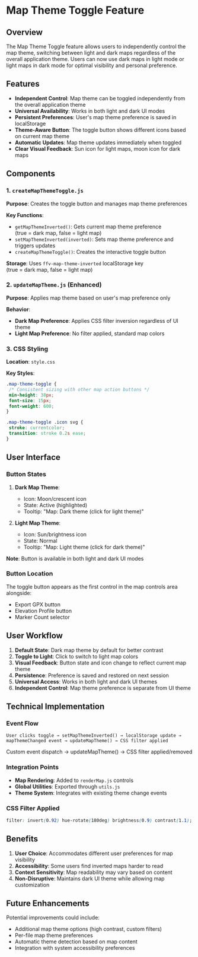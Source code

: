 # Map Theme Toggle Feature

## Overview

The Map Theme Toggle feature allows users to independently control the map theme,
switching between light and dark maps regardless of the overall application theme.
Users can now use dark maps in light mode or light maps in dark mode for optimal
visibility and personal preference.

## Features

- **Independent Control**: Map theme can be toggled independently from the
  overall application theme
- **Universal Availability**: Works in both light and dark UI modes
- **Persistent Preferences**: User's map theme preference is saved in localStorage
- **Theme-Aware Button**: The toggle button shows different icons based on
  current map theme
- **Automatic Updates**: Map theme updates immediately when toggled
- **Clear Visual Feedback**: Sun icon for light maps, moon icon for dark maps

## Components

### 1. `createMapThemeToggle.js`

**Purpose**: Creates the toggle button and manages map theme preferences

**Key Functions**:

- `getMapThemeInverted()`: Gets current map theme preference  
  (true = dark map, false = light map)
- `setMapThemeInverted(inverted)`: Sets map theme preference and triggers updates
- `createMapThemeToggle()`: Creates the interactive toggle button

**Storage**: Uses `ffv-map-theme-inverted` localStorage key  
(true = dark map, false = light map)

### 2. `updateMapTheme.js` (Enhanced)

**Purpose**: Applies map theme based on user's map preference only

**Behavior**:

- **Dark Map Preference**: Applies CSS filter inversion regardless of UI theme
- **Light Map Preference**: No filter applied, standard map colors

### 3. CSS Styling

**Location**: `style.css`

**Key Styles**:

```css
.map-theme-toggle {
 /* Consistent sizing with other map action buttons */
 min-height: 38px;
 font-size: 15px;
 font-weight: 600;
}

.map-theme-toggle .icon svg {
 stroke: currentcolor;
 transition: stroke 0.2s ease;
}
```

## User Interface

### Button States

1. **Dark Map Theme**:

   - Icon: Moon/crescent icon
   - State: Active (highlighted)
   - Tooltip: "Map: Dark theme (click for light theme)"

2. **Light Map Theme**:
   - Icon: Sun/brightness icon
   - State: Normal
   - Tooltip: "Map: Light theme (click for dark theme)"

**Note**: Button is available in both light and dark UI modes

### Button Location

The toggle button appears as the first control in the map controls area alongside:

- Export GPX button
- Elevation Profile button
- Marker Count selector

## User Workflow

1. **Default State**: Dark map theme by default for better contrast
2. **Toggle to Light**: Click to switch to light map colors
3. **Visual Feedback**: Button state and icon change to reflect current map theme
4. **Persistence**: Preference is saved and restored on next session
5. **Universal Access**: Works in both light and dark UI themes
6. **Independent Control**: Map theme preference is separate from UI theme

## Technical Implementation

### Event Flow

```text
User clicks toggle → setMapThemeInverted() → localStorage update →
mapThemeChanged event → updateMapTheme() → CSS filter applied
```

Custom event dispatch → updateMapTheme() → CSS filter applied/removed

### Integration Points

- **Map Rendering**: Added to `renderMap.js` controls
- **Global Utilities**: Exported through `utils.js`
- **Theme System**: Integrates with existing theme change events

### CSS Filter Applied

```css
filter: invert(0.92) hue-rotate(180deg) brightness(0.9) contrast(1.1);
```

## Benefits

1. **User Choice**: Accommodates different user preferences for map visibility
2. **Accessibility**: Some users find inverted maps harder to read
3. **Context Sensitivity**: Map readability may vary based on content
4. **Non-Disruptive**: Maintains dark UI theme while allowing map customization

## Future Enhancements

Potential improvements could include:

- Additional map theme options (high contrast, custom filters)
- Per-file map theme preferences
- Automatic theme detection based on map content
- Integration with system accessibility preferences
